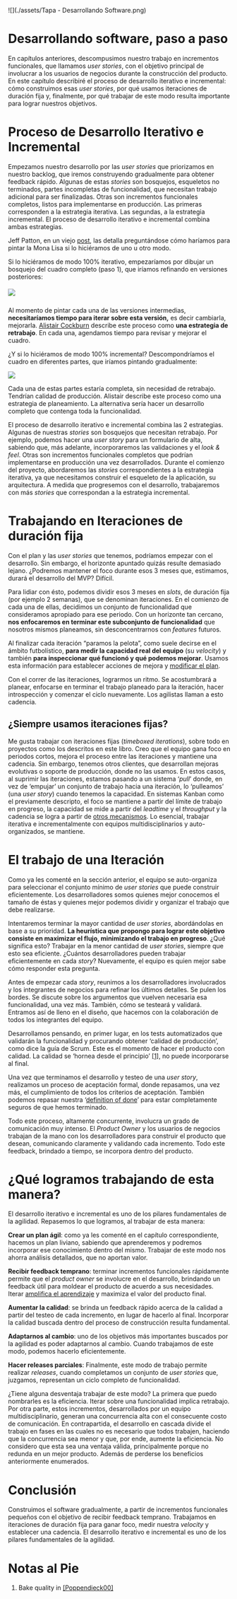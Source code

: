 

![](./assets/Tapa - Desarrollando Software.png)

# **Desarrollando software, paso a paso**

En capítulos anteriores, descompusimos nuestro trabajo en incrementos funcionales, que llamamos *user stories*, con el objetivo principal de involucrar a los usuarios de negocios durante la construcción del producto. En este capítulo describiré el proceso de desarrollo iterativo e incremental: cómo construimos esas *user stories*, por qué usamos iteraciones de duración fija y, finalmente, por qué trabajar de este modo resulta importante para lograr nuestros objetivos.



# Proceso de Desarrollo Iterativo e Incremental

Empezamos nuestro desarrollo por las *user stories* que priorizamos en nuestro backlog, que iremos construyendo gradualmente para obtener feedback rápido. Algunas de estas *stories* son bosquejos, esqueletos no terminados, partes incompletas de funcionalidad, que necesitan trabajo adicional para ser finalizadas. Otras son incrementos funcionales completos, listos para implementarse en producción. Las primeras corresponden a la estrategia iterativa. Las segundas, a la estrategia incremental. El proceso de desarrollo iterativo e incremental combina ambas estrategias. 

Jeff Patton, en un viejo [post](http://www.jpattonassociates.com/dont_know_what_i_want/), las detalla preguntándose cómo haríamos para pintar la Mona Lisa si lo hiciéramos de uno u otro modo.

Si lo hiciéramos de modo 100% iterativo, empezaríamos por dibujar un bosquejo del cuadro completo (paso 1), que iríamos refinando en versiones posteriores:

##### ![](./assets/iterating.jpg)

Al momento de pintar cada una de las versiones intermedias, **necesitaríamos tiempo para iterar sobre esta versión,** es decir cambiarla, mejorarla. [Alistair Cockburn](http://www.se.rit.edu/~swen-256/resources/UsingBothIncrementalandIterativeDevelopment-AlistairCockburn.pdf) describe este proceso como **una estrategia de retrabajo**. En cada una, agendamos tiempo para revisar y mejorar el cuadro.

¿Y si lo hiciéramos de modo 100% incremental? Descompondríamos el cuadro en diferentes partes, que iríamos pintando gradualmente:



![](./assets/incrementing.jpg)



Cada una de estas partes estaría completa, sin necesidad de retrabajo. Tendrían calidad de producción. Alistair describe este proceso como una estrategia de planeamiento. La alternativa sería hacer un desarrollo completo que contenga toda la funcionalidad.

El proceso de desarrollo iterativo e incremental combina las 2 estrategias. Algunas de nuestras *stories* son bosquejos que necesitan retrabajo. Por ejemplo, podemos hacer una *user story* para un formulario de alta, sabiendo que, más adelante, incorporaremos las validaciones y el *look & feel*. Otras son incrementos funcionales completos que podrían implementarse en producción una vez desarrollados. Durante el comienzo del proyecto, abordaremos las *stories* correspondientes a la estrategia iterativa, ya que necesitamos construir el esqueleto de la aplicación, su arquitectura. A medida que progresemos con el desarrollo, trabajaremos con más *stories* que correspondan a la estrategia incremental. 



# Trabajando en Iteraciones de duración fija

Con el plan y las *user stories* que tenemos, podríamos empezar con el desarrollo. Sin embargo, el horizonte apuntado quizás resulte demasiado lejano. ¿Podremos mantener el foco durante esos 3 meses que, estimamos, durará el desarrollo del MVP? Difícil.

Para lidiar con ésto, podemos dividir esos 3 meses en *slots*, de duración fija (por ejemplo 2 semanas), que se denominan iteraciones. En el comienzo de cada una de ellas, decidimos un conjunto de funcionalidad que consideramos apropiado para ese periodo. Con un horizonte tan cercano, **nos enfocaremos en terminar este subconjunto de funcionalidad** que nosotros mismos planeamos, sin desconcentrarnos con *features* futuros.

Al finalizar cada iteración “paramos la pelota”, como suele decirse en el ámbito futbolístico, **para medir la capacidad real del equipo** (su *velocity*) y también **para inspeccionar qué funcionó y qué podemos mejorar**. Usamos esta información para establecer acciones de mejora y [modificar el plan](planeamiento-agil.md).

Con el correr de las iteraciones, lograrmos un ritmo. Se acostumbrará a planear, enfocarse en terminar el trabajo planeado para la iteración, hacer introspección y comenzar el ciclo nuevamente. Los agilistas llaman a esto cadencia.



## ¿Siempre usamos iteraciones fijas?



Me gusta trabajar con iteraciones fijas (*timeboxed iterations*), sobre todo en proyectos como los descritos en este libro. Creo que el equipo gana foco en periodos cortos, mejora el proceso entre las iteraciones y mantiene una cadencia. Sin embargo, tenemos otros clientes, que desarrollan mejoras evolutivas o soporte de producción, donde no las usamos. En estos casos, al suprimir las iteraciones, estamos pasando a un sistema ‘*pull*’ donde, en vez de ‘empujar’ un conjunto de trabajo hacia una iteración, lo ‘pulleamos’ (una *user story*) cuando tenemos la capacidad. En sistemas Kanban como el previamente descripto, el foco se mantiene a partir del límite de trabajo en progreso, la capacidad se mide a partir del *leadtime* y el *throughput* y la cadencia se logra a partir de [otros mecanismos](http://www.djaa.com/kanban-cadences). Lo esencial, trabajar iterativa e incrementalmente con equipos multidisciplinarios y auto-organizados, se mantiene. 



# El trabajo de una Iteración

Como ya les comenté en la sección anterior, el equipo se auto-organiza para seleccionar el conjunto mínimo de *user stories* que puede construir eficientemente. Los desarrolladores somos quienes mejor conocemos el tamaño de éstas y quienes mejor podemos dividir y organizar el trabajo que debe realizarse. 

Intentaremos terminar la mayor cantidad de *user stories*, abordándolas en base a su prioridad. **La heurística que propongo para lograr este objetivo consiste en maximizar el flujo, minimizando el trabajo en progreso**. ¿Qué significa esto? Trabajar en la menor cantidad de *user stories*, siempre que esto sea eficiente. ¿Cuántos desarrolladores pueden trabajar eficientemente en cada *story*? Nuevamente, el equipo es quien mejor sabe cómo responder esta pregunta.

Antes de empezar cada *story*, reunimos a los desarrolladores involucrados y los integrantes de negocios para refinar los últimos detalles. Se pulen los bordes. Se discute sobre los argumentos que vuelven necesaria esa funcionalidad, una vez más. También, cómo se testeará y validará. Entramos así de lleno en el diseño, que hacemos con la colaboración de todos los integrantes del equipo.

Desarrollamos pensando, en primer lugar, en los tests automatizados que validarán la funcionalidad y procurando obtener ‘calidad de producción’, como dice la guía de Scrum. Este es el momento de hacer el producto con calidad. La calidad se ‘hornea desde el principio’ [[1]](construyendo-el-producto-paso-a-paso.md#notas-al-pie), no puede incorporarse al final. 

Una vez que terminamos el desarrollo y testeo de una *user story*, realizamos un proceso de aceptación formal, donde repasamos, una vez más, el cumplimiento de todos los criterios de aceptación. También podemos repasar nuestra ‘[definition of done](https://www.agilealliance.org/glossary/definition-of-done/)’ para estar completamente seguros de que hemos terminado.

Todo este proceso, altamente concurrente, involucra un grado de comunicación muy intenso. El *Product Owner* y los usuarios de negocios trabajan de la mano con los desarrolladores para construir el producto que desean, comunicando claramente y validando cada incremento. Todo este feedback, brindado a tiempo, se incorpora dentro del producto.



# ¿Qué logramos trabajando de esta manera?

El desarrollo iterativo e incremental es uno de los pilares fundamentales de la agilidad. Repasemos lo que logramos, al trabajar de esta manera:

**Crear un plan ágil**: como ya les comenté en el capítulo correspondiente, hacemos un plan liviano, sabiendo que aprenderemos y podremos incorporar ese conocimiento dentro del mismo. Trabajar de este modo nos ahorra análisis detallados, que no aportan valor.

**Recibir feedback temprano**: terminar incrementos funcionales rápidamente permite que el *product owner* se involucre en el desarrollo, brindando un feedback útil para moldear el producto de acuerdo a sus necesidades. Iterar [amplifica el aprendizaje](http://www.poppendieck.com/pdfs/AmplifyLearning.pdf) y maximiza el valor del producto final.

**Aumentar la calidad**: se brinda un feedback rápido acerca de la calidad a partir del testeo de cada incremento, en lugar de hacerlo al final. Incorporar la calidad buscada dentro del proceso de construcción resulta fundamental.

**Adaptarnos al cambio**: uno de los objetivos más importantes buscados por la agilidad es poder adaptarnos al cambio. Cuando trabajamos de este modo, podemos hacerlo eficientemente.

**Hacer releases parciales**: Finalmente, este modo de trabajo permite realizar *releases*, cuando completamos un conjunto de *user stories* que, juzgamos, representan un ciclo completo de funcionalidad.

¿Tiene alguna desventaja trabajar de este modo? La primera que puedo nombrarles es la eficiencia. Iterar sobre una funcionalidad implica retrabajo. Por otra parte, estos incrementos, desarrollados por un equipo multidisciplinario, generan una concurrencia alta con el consecuente costo de comunicación. En contrapartida, el desarrollo en cascada divide el trabajo en fases en las cuales no es necesario que todos trabajen, haciendo que la concurrencia sea menor y que, por ende, aumente la eficiencia. No considero que esta sea una ventaja válida, principalmente porque no redunda en un mejor producto. Además de perderse los beneficios anteriormente enumerados.



# Conclusión

Construimos el software gradualmente, a partir de incrementos funcionales pequeños con el objetivo de recibir feedback temprano. Trabajamos en iteraciones de duración fija para ganar foco, medir nuestra *velocity* y establecer una cadencia. El desarrollo iterativo e incremental es uno de los pilares fundamentales de la agilidad.

# Notas al Pie

1. Bake quality in [[Poppendieck00]](bibliografia.md#Poppendieck00)